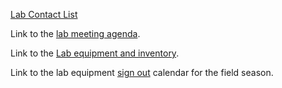 [Lab Contact
List](https://docs.google.com/spreadsheets/d/18uhJ4StLbze7_2L8lfKAlfx9tsk5-j61s1ZeDZeaJF8/edit?usp=sharing)

Link to the [lab meeting
agenda](https://docs.google.com/spreadsheets/d/1WuqFlCpN2IROdJILOClJfxq4bRdT6joItHC74YO3Ljc/edit?usp=sharing).

Link to the [Lab equipment and
inventory](https://drive.google.com/drive/folders/1uR6WmAtFdABHXeOOWOhU-PJ_3o2F6Oav?usp=sharing).

Link to the lab equipment [sign
out](https://calendar.google.com/calendar/u/0?cid=dW1uLmVkdV9jZWczcms2cmNjN3FzY3FqZDg3ZDk5cDVjMEBncm91cC5jYWxlbmRhci5nb29nbGUuY29t)
calendar for the field season.
